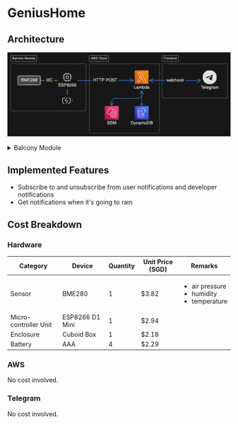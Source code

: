 # GeniusHome

## Architecture

![architecture diagram](docs/architecture_diagram.svg)

<details>
  <summary>Balcony Module</summary>
  
  ![balcony module](docs/balcony_module.jpeg)
</details>

## Implemented Features

- Subscribe to and unsubscribe from user notifications and developer notifications
- Get notifications when it's going to rain

## Cost Breakdown

### Hardware

| Category              | Device          | Quantity | Unit Price (SGD) | Remarks                                                             |
| --------------------- | --------------- | -------- | ---------------- | ------------------------------------------------------------------- |
| Sensor                | BME280          | 1        | $3.82            | <ul><li>air pressure</li><li>humidity</li><li>temperature</li></ul> |
| Micro-controller Unit | ESP8266 D1 Mini | 1        | $2.94            |                                                                     |
| Enclosure             | Cuboid Box      | 1        | $2.18            |                                                                     |
| Battery               | AAA             | 4        | $2.29            |                                                                     |

### AWS

No cost involved.

### Telegram

No cost involved.
